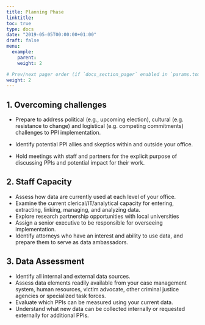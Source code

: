 ```yaml
---
title: Planning Phase
linktitle: 
toc: true
type: docs
date: "2019-05-05T00:00:00+01:00"
draft: false
menu:
  example:
    parent: 
    weight: 2

# Prev/next pager order (if `docs_section_pager` enabled in `params.toml`)
weight: 2
---
```


## 1. Overcoming challenges 

 - Prepare to address political (e.g., upcoming election), cultural (e.g. resistance to change) and logistical (e.g. competing commitments) challenges to PPI implementation. 

 - Identify potential PPI allies and skeptics within and outside your office. 

 - Hold meetings with staff and partners for the explicit purpose of discussing PPIs and potential impact for their work.

## 2. Staff Capacity

- Assess how data are currently used at each level of your office.
- Examine the current clerical/IT/analytical capacity for entering, extracting, linking, managing, and analyzing data. 
- Explore research partnership opportunities with local universities 
- Assign a senior executive to be responsible for overseeing implementation. 
- Identify attorneys who have an interest and ability to use data, and prepare them to serve as data ambassadors. 

## 3. Data Assessment

- Identify all internal and external data sources. 
- Assess data elements readily available from your case management system, human resources, victim advocate, other criminal justice agencies or specialized task forces. 
- Evaluate which PPIs can be measured using your current data. 
- Understand what new data can be collected internally or requested externally for additional PPIs. 



